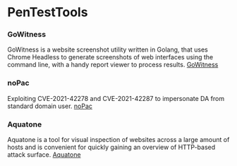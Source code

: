 # PenTestTools

### GoWitness ###
GoWitness is a website screenshot utility written in Golang, that uses Chrome Headless to generate screenshots of web interfaces using the command line, with a handy report viewer to process results.
[GoWitness](https://github.com/sensepost/gowitness)
### noPac ###
Exploiting CVE-2021-42278 and CVE-2021-42287 to impersonate DA from standard domain user.
[noPac](https://github.com/Ridter/noPac)
### Aquatone ###
Aquatone is a tool for visual inspection of websites across a large amount of hosts and is convenient for quickly gaining an overview of HTTP-based attack surface.
[Aquatone](https://github.com/michenriksen/aquatone)
